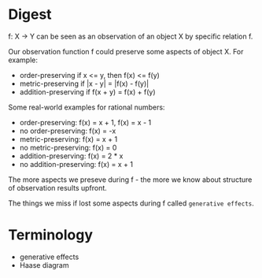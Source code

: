 # Digest

f: X -> Y can be seen as an observation of an object X by specific relation f.

Our observation function f could preserve some aspects of object X. For example: 

* order-preserving if x <= y, then f(x) <= f(y)
* metric-preserving if |x - y| = |f(x) - f(y)|
* addition-preserving if f(x + y) = f(x) + f(y)

Some real-world examples for rational numbers:
* order-preserving: f(x) = x + 1, f(x) = x - 1
* no order-preserving: f(x) = -x
* metric-preserving: f(x) = x + 1
* no metric-preserving: f(x) = 0
* addition-preserving: f(x) = 2 * x
* no addition-preserving: f(x) = x + 1

The more aspects we preseve during f - the more we know about structure of observation results upfront. 

The things we miss if lost some aspects during f called `generative effects`.

# Terminology

* generative effects
* Haase diagram